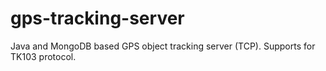 # gps-tracking-server
Java and MongoDB based GPS object tracking server (TCP). Supports for TK103 protocol.

